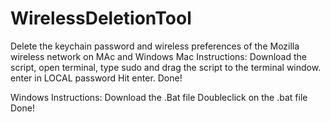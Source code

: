 # WirelessDeletionTool
Delete the keychain password and wireless preferences of the Mozilla wireless network on MAc and Windows
Mac Instructions: 
Download the script, open terminal, type sudo and drag the script to the terminal window. 
enter in LOCAL password
Hit enter. 
Done! 

Windows Instructions: 
Download the .Bat file
Doubleclick on the .bat file
Done! 

